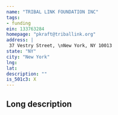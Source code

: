 ```yaml
---
name: "TRIBAL LINK FOUNDATION INC"
tags:
- funding
ein: 133763284
homepage: "pkraft@triballink.org"
address: |
 37 Vestry Street, \nNew York, NY 10013
state: "NY"
city: "New York"
lng: 
lat: 
description: ""
is_501c3: X
---
```


## Long description


